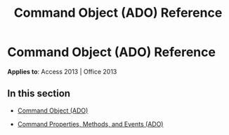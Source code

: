 ﻿---
title: Command Object (ADO) Reference
TOCTitle: Command Object (ADO)
ms:assetid: 87df0a0c-1529-46d8-bd36-b7a9c8b17615
ms:mtpsurl: https://msdn.microsoft.com/en-us/library/JJ249590(v=office.15)
ms:contentKeyID: 48546117
ms.date: 09/18/2015
mtps_version: v=office.15
---

# Command Object (ADO) Reference


**Applies to**: Access 2013 | Office 2013

## In this section

  - [Command Object (ADO)](command-object-ado.md)

  - [Command Properties, Methods, and Events (ADO)](command-properties-methods-and-events-ado.md)

